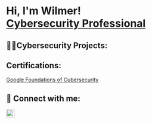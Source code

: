 <h1>Hi, I'm Wilmer! <br/><a href="https://github.com/lopezcybersec">Cybersecurity Professional</a></h1>

<h2>👨‍💻Cybersecurity Projects:</h2>

<h2> Certifications:</h2>
<a href="https://drive.google.com/file/d/1YrynXlzCTvvJBr2SKoBCkokxn349RUSa/view?usp=sharing">Google Foundations of Cubersecurity</a>
<h2> 🤳 Connect with me:</h2>

[<img align="left" alt="wilmer-lopez| LinkedIn" width="22px" src="https://cdn.jsdelivr.net/npm/simple-icons@v3/icons/linkedin.svg" />][linkedin]

[linkedin]: https://linkedin.com/in/wilmer-lopez-4a7875321/

<!--
**lopezcybersec/lopezcybersec** is a ✨ _special_ ✨ repository because its `README.md` (this file) appears on your GitHub profile.

Here are some ideas to get you started:

- 🔭 I’m currently working on ...
- 🌱 I’m currently learning ...
- 👯 I’m looking to collaborate on ...
- 🤔 I’m looking for help with ...
- 💬 Ask me about ...
- 📫 How to reach me: ...
- 😄 Pronouns: ...
- ⚡ Fun fact: ...
-->
